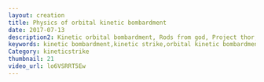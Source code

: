 ```yaml
---
layout: creation
title: Physics of orbital kinetic bombardment
date: 2017-07-13
description2: Kinetic orbital bombardment, Rods from god, Project thor, or giant telephone poles from space, is an idea developed in the cold war. The idea is simple drop a telephone-size tungsten rod from space on your enemies. This rod doesn’t carry any explosives - the only destructive power is from the velocity and mass from the object. This technology was never developed, but the concept still lives on in science fiction games, movies and books. Kinetic orbital bombardment is often portrayed as a weapon of mass destruction in these sources - but is it that powerful? And what kind of destruction can we expect from a telephone-sized object colliding with many times the speed of sound?  In this talk, I will simulate an impact, find the destructive power and compare the destruction with similar energies of earthquakes and asteroid impacts. Lastly i’ll discuss why the technology was never developed.
keywords: kinetic bombardment,kinetic strike,orbital kinetic bombardment,physics talk,rods from god,project thor,telephone pole from space,metal pole,inertial strike
Category: kineticstrike
thumbnail: 21
video_url: lo6VSRRT5Ew
---
```


